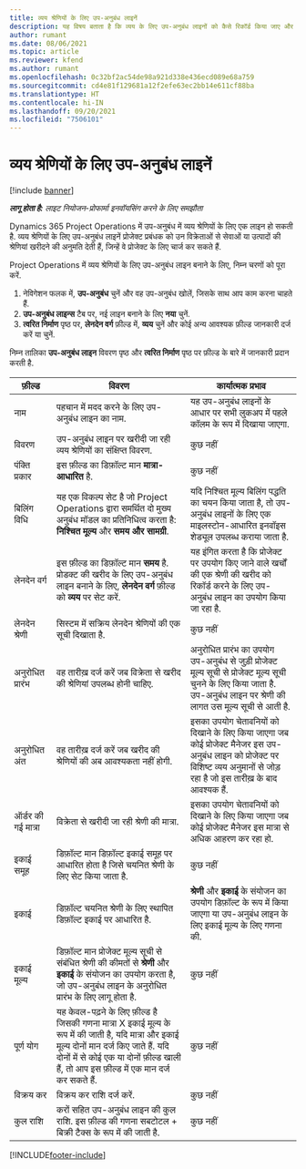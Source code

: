 ```yaml
---
title: व्यय श्रेणियों के लिए उप-अनुबंध लाइनें
description: यह विषय बताता है कि व्यय के लिए उप-अनुबंध लाइनों को कैसे रिकॉर्ड किया जाए और विक्रेताओं से समय की खरीद को रिकॉर्ड करने के लिए फ़ील्ड का उपयोग किया जाए.
author: rumant
ms.date: 08/06/2021
ms.topic: article
ms.reviewer: kfend
ms.author: rumant
ms.openlocfilehash: 0c32bf2ac54de98a921d338e436ecd089e68a759
ms.sourcegitcommit: cd4e81f129681a12f2efe63ec2bb14e611cf88ba
ms.translationtype: HT
ms.contentlocale: hi-IN
ms.lasthandoff: 09/20/2021
ms.locfileid: "7506101"
---
```

#  <a name="subcontract-lines-for-expense-categories"></a>व्यय श्रेणियों के लिए उप-अनुबंध लाइनें

[!include [banner](../../includes/dataverse-preview.md)]

_**लागू होता है:** लाइट नियोजन-प्रोफार्मा इनवॉयसिंग करने के लिए समझौता_

Dynamics 365 Project Operations में उप-अनुबंध में व्यय श्रेणियों के लिए एक लाइन हो सकती है. व्यय श्रेणियों के लिए उप-अनुबंध लाइनें प्रोजेक्ट प्रबंधक को उन विक्रेताओं से सेवाओं या उत्पादों की श्रेणियां खरीदने की अनुमति देती हैं, जिन्हें वे प्रोजेक्ट के लिए चार्ज कर सकते हैं.

Project Operations में व्यय श्रेणियों के लिए उप-अनुबंध लाइन बनाने के लिए, निम्न चरणों को पूरा करें.

1. नेविगेशन फलक में, **उप-अनुबंध** चुनें और वह उप-अनुबंध खोलें, जिसके साथ आप काम करना चाहते हैं.
2. **उप-अनुबंध लाइन्स** टैब पर, नई लाइन बनाने के लिए **नया** चुनें.
3. **त्वरित निर्माण** पृष्ठ पर, **लेनदेन वर्ग** फ़ील्ड में, **व्यय** चुनें और कोई अन्य आवश्यक फ़ील्ड जानकारी दर्ज करें या चुनें.

निम्न तालिका **उप-अनुबंध लाइन** विवरण पृष्ठ और **त्वरित निर्माण** पृष्ठ पर फ़ील्ड के बारे में जानकारी प्रदान करती है.

| **फ़ील्ड** | **विवरण** | **कार्यात्मक प्रभाव** |
| --- | --- | --- |
| नाम | पहचान में मदद करने के लिए उप-अनुबंध लाइन का नाम. | यह उप-अनुबंध लाइनों के आधार पर सभी लुकअप में पहले कॉलम के रूप में दिखाया जाएगा. |
| विवरण | उप-अनुबंध लाइन पर खरीदी जा रही व्यय श्रेणियों का संक्षिप्त विवरण. | कुछ नहीं |
|पंक्ति प्रकार | इस फ़ील्ड का डिफ़ॉल्ट मान **मात्रा-आधारित** है. |कुछ नहीं |
| बिलिंग विधि | यह एक विकल्प सेट है जो Project Operations द्वारा समर्थित दो मुख्य अनुबंध मॉडल का प्रतिनिधित्व करता है: **निश्चित मूल्य** और **समय और सामग्री**. | यदि निश्चित मूल्य बिलिंग पद्धति का चयन किया जाता है, तो उप-अनुबंध लाइनों के लिए एक माइलस्टोन-आधारित इनवॉइस शेड्यूल उपलब्ध कराया जाता है. |
| लेनदेन वर्ग | इस फ़ील्ड का डिफ़ॉल्ट मान **समय** है. प्रोडक्ट की खरीद के लिए उप-अनुबंध लाइन बनाने के लिए, **लेनदेन वर्ग** फ़ील्ड को **व्यय** पर सेट करें.  | यह इंगित करता है कि प्रोजेक्ट पर उपयोग किए जाने वाले खर्चों की एक श्रेणी की खरीद को रिकॉर्ड करने के लिए उप-अनुबंध लाइन का उपयोग किया जा रहा है. |
| लेनदेन श्रेणी | सिस्टम में सक्रिय लेनदेन श्रेणियों की एक सूची दिखाता है. |कुछ नहीं |
| अनुरोधित प्रारंभ | वह तारीख़ दर्ज करें जब विक्रेता से खरीद की श्रेणियां उपलब्ध होनी चाहिए. | अनुरोधित प्रारंभ का उपयोग उप-अनुबंध से जुड़ी प्रोजेक्ट मूल्य सूची से प्रोजेक्ट मूल्य सूची चुनने के लिए किया जाता है. उप-अनुबंध लाइन पर श्रेणी की लागत उस मूल्य सूची से आती है. |
| अनुरोधित अंत | वह तारीख़ दर्ज करें जब खरीद की श्रेणियों की अब आवश्यकता नहीं होगी. | इसका उपयोग चेतावनियों को दिखाने के लिए किया जाएगा जब कोई प्रोजेक्ट मैनेजर इस उप-अनुबंध लाइन को प्रोजेक्ट पर विशिष्ट व्यय अनुमानों से जोड़ रहा है जो इस तारीख़ के बाद आवश्यक हैं. |
| ऑर्डर की गई मात्रा | विक्रेता से खरीदी जा रही श्रेणी की मात्रा. | इसका उपयोग चेतावनियों को दिखाने के लिए किया जाएगा जब कोई प्रोजेक्ट मैनेजर इस मात्रा से अधिक आहरण कर रहा हो.|
| इकाई समूह | डिफ़ॉल्ट मान डिफ़ॉल्ट इकाई समूह पर आधारित होता है जिसे चयनित श्रेणी के लिए सेट किया जाता है. |कुछ नहीं |
| इकाई | डिफ़ॉल्ट चयनित श्रेणी के लिए स्थापित डिफ़ॉल्ट इकाई पर आधारित है.  | **श्रेणी** और **इकाई** के संयोजन का उपयोग डिफ़ॉल्ट के रूप में किया जाएगा या उप-अनुबंध लाइन के लिए इकाई मूल्य के लिए गणना की.  |
| इकाई मूल्य | डिफ़ॉल्ट मान प्रोजेक्ट मूल्य सूची से संबंधित श्रेणी की कीमतों से **श्रेणी** और **इकाई** के संयोजन का उपयोग करता है, जो उप-अनुबंध लाइन के अनुरोधित प्रारंभ के लिए लागू होता है. |कुछ नहीं |
| पूर्ण योग | यह केवल-पढ़ने के लिए फ़ील्ड है जिसकी गणना मात्रा X इकाई मूल्य के रूप में की जाती है, यदि मात्रा और इकाई मूल्य दोनों मान दर्ज किए जाते हैं. यदि दोनों में से कोई एक या दोनों फ़ील्ड खाली हैं, तो आप इस फ़ील्ड में एक मान दर्ज कर सकते हैं. |कुछ नहीं |
| विक्रय कर | विक्रय कर राशि दर्ज करें. |कुछ नहीं |
| कुल राशि | करों सहित उप-अनुबंध लाइन की कुल राशि. इस फ़ील्ड की गणना सबटोटल + बिक्री टैक्स के रूप में की जाती है. |कुछ नहीं |


[!INCLUDE[footer-include](../../includes/footer-banner.md)]

